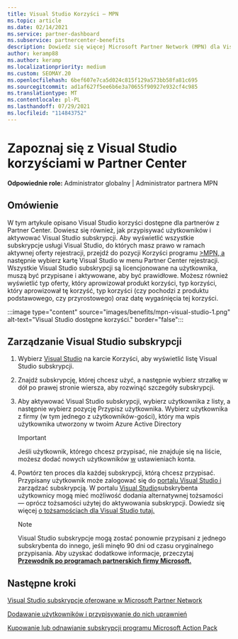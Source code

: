 ```yaml
---
title: Visual Studio Korzyści — MPN
ms.topic: article
ms.date: 02/14/2021
ms.service: partner-dashboard
ms.subservice: partnercenter-benefits
description: Dowiedz się więcej Microsoft Partner Network (MPN) dla Visual Studio subskrypcji
author: keramp88
ms.author: keramp
ms.localizationpriority: medium
ms.custom: SEOMAY.20
ms.openlocfilehash: 6bef607e7ca5d024c815f129a573bb58fa81c695
ms.sourcegitcommit: ad1af627f5ee6b6e3a70655f90927e932cf4c985
ms.translationtype: MT
ms.contentlocale: pl-PL
ms.lasthandoff: 07/29/2021
ms.locfileid: "114843752"
---
```

# <a name="explore-the-visual-studio-benefits-area-in-partner-center"></a>Zapoznaj się z Visual Studio korzyściami w Partner Center

**Odpowiednie role:** Administrator globalny | Administrator partnera MPN

## <a name="overview"></a>Omówienie

W tym artykule opisano Visual Studio korzyści dostępne dla partnerów z Partner Center. Dowiesz się również, jak przypisywać użytkowników i aktywować Visual Studio subskrypcji. Aby wyświetlić wszystkie subskrypcje usługi Visual Studio, do których masz prawo w ramach aktywnej oferty rejestracji, przejdź do pozycji Korzyści programu [>MPN, a](https://partner.microsoft.com/dashboard/mpn/membership/benefits/visualstudio) następnie wybierz kartę Visual Studio w menu Partner Center rejestracji. Wszystkie Visual Studio subskrypcji są licencjonowane na użytkownika, muszą być przypisane i aktywowane, aby być prawidłowe. Możesz również wyświetlić typ oferty, który aprowizował produkt korzyści, typ korzyści, który aprowizował tę korzyść, typ korzyści (czy pochodzi z produktu podstawowego, czy przyrostowego) oraz datę wygaśnięcia tej korzyści.

:::image type="content" source="images/benefits/mpn-visual-studio-1.png" alt-text="Visual Studio dostępne korzyści." border="false":::

## <a name="manage-visual-studio-subscriptions"></a>Zarządzanie Visual Studio subskrypcji

1. Wybierz [Visual Studio](https://partner.microsoft.com/dashboard/mpn/membership/benefits/visualstudio) na karcie Korzyści, aby wyświetlić listę Visual Studio subskrypcji.

2. Znajdź subskrypcję, której chcesz użyć, a następnie wybierz strzałkę w dół po prawej stronie wiersza, aby rozwinąć szczegóły subskrypcji.

3. Aby aktywować Visual Studio subskrypcji, wybierz użytkownika z listy, a następnie wybierz pozycję Przypisz użytkownika. Wybierz użytkownika z firmy (w tym jednego z użytkowników-gości), który ma wpis użytkownika utworzony w twoim Azure Active Directory

   > [!IMPORTANT]
   > Jeśli użytkownik, którego chcesz przypisać, nie znajduje się na liście, możesz dodać nowych użytkowników [w](create-user-accounts-and-set-permissions.md) ustawieniach konta.

4. Powtórz ten proces dla każdej subskrypcji, którą chcesz przypisać. Przypisany użytkownik może zalogować się do [portalu Visual Studio i](https://my.visualstudio.com/) zarządzać subskrypcją. W portalu [Visual Studio](https://my.visualstudio.com/?wt.mc_id=o%7Emsft%7Edocs)subskrybenta użytkownicy mogą mieć możliwość dodania alternatywnej tożsamości — oprócz tożsamości użytej do aktywowania subskrypcji. Dowiedz się więcej [o tożsamościach dla Visual Studio tutaj.](/visualstudio/subscriptions/vs-alternate-identity)

   > [!Note]
   > Visual Studio subskrypcje mogą zostać ponownie przypisani z jednego subskrybenta do innego, jeśli minęło 90 dni od czasu oryginalnego przypisania. Aby uzyskać dodatkowe informacje, przeczytaj **[Przewodnik po programach partnerskich firmy Microsoft.](https://aka.ms/partner-benefits-use-guide)**

## <a name="next-steps"></a>Następne kroki

[Visual Studio subskrypcje oferowane w Microsoft Partner Network](/visualstudio/subscriptions/program-mpn)

[Dodawanie użytkowników i przypisywanie do nich uprawnień](create-user-accounts-and-set-permissions.md)

[Kupowanie lub odnawianie subskrypcji programu Microsoft Action Pack](mpn-get-action-pack.md)
